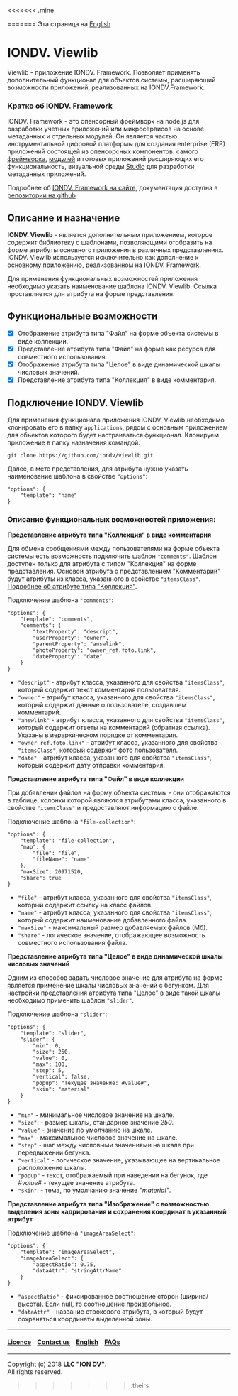 <<<<<<< .mine















































































































































=======
Эта страница на [English](/README.md)

# IONDV. Viewlib

Viewlib - приложение IONDV. Framework. Позволяет применять дополнительный функционал для объектов системы, расширяющий возможности приложений, реализованных на IONDV.Framework.

### Кратко об IONDV. Framework

IONDV. Framework - это опенсорный фреймворк на node.js для разработки учетных приложений 
или микросервисов на основе метаданных и отдельных модулей. Он является частью 
инструментальной цифровой платформы для создания enterprise 
(ERP) приложений состоящей из опенсорсных компонентов: самого [фреймворка](https://github.com/iondv/framework), 
[модулей](https://github.com/topics/iondv-module) и готовых приложений расширяющих его 
функциональность, визуальной среды [Studio](https://github.com/iondv/studio) для 
разработки метаданных приложений.

Подробнее об [IONDV. Framework на сайте](https://iondv.com), документация доступна в [репозитории на github](https://github.com/iondv/framework/blob/master/docs/en/index.md)

## Описание и назначение

**IONDV. Viewlib** - является дополнительным приложением, которое содержит библиотеку с шаблонами, позволяющими отобразить на форме атрибуты основного приложения в различных представлениях. IONDV. Viewlib используется исключительно как дополнение к основному приложению, реализованном на IONDV. Framework.

Для применения функциональных возможностей приложения необходимо указать наименование шаблона IONDV. Viewlib. Ссылка проставляется для атрибута на форме представления.

## Функциональные возможности

- [x] Отображение атрибута типа "Файл" на форме объекта системы в виде коллекции.
- [x] Представление атрибута типа "Файл" на форме как ресурса для совместного использования.
- [x] Отображение атрибута типа "Целое" в виде динамической шкалы числовых значений.
- [x] Представление атрибута типа "Коллекция" в виде комментария.

## Подключение IONDV. Viewlib

Для применения функционала приложения IONDV. Viewlib необходимо клонировать его в папку `applications`, рядом с основным приложением для объектов которого будет настраиваться функционал. Клонируем приложение в папку назначения командой:
```
git clone https://github.com/iondv/viewlib.git
```
Далее, в мете представления, для атрибута нужно указать наименование шаблона в свойстве `"options"`:
```
"options": {
    "template": "name"
}
```
### Описание функциональных возможностей приложения:

**Представление атрибута типа "Коллекция" в виде комментария**

Для обмена сообщениями между пользователями на форме объекта системы есть возможность подключить шаблон `"comments"`. Шаблон доступен только для атрибута с типом "Коллекция" на форме представления. Основой атрибута с представлением "Комментарий" будут атрибуты из класса, указанного в свойстве `"itemsClass"`. [Подробнее об атрибуте типа "Коллекция"](https://github.com/iondv/framework/blob/master/docs/ru/2_system_description/metadata_structure/meta_class/atr_itemclass_backcoll.md). 

Подключение шаблона `"comments"`:
```
"options": {
    "template": "comments",
    "comments": {
        "textProperty": "descript",
        "userProperty": "owner",
        "parentProperty": "answlink",
        "photoProperty": "owner_ref.foto.link",
        "dateProperty": "date"
    }
}
```
* `"descript"` - атрибут класса, указанного для свойства `"itemsClass"`, который содержит текст комментария пользователя.
* `"owner"` - атрибут класса, указанного для свойства `"itemsClass"`, который содержит данные о пользователе, создавшем комментарий.
* `"answlink"` - атрибут класса, указанного для свойства `"itemsClass"`, который содержит ответы на комментарий (обратная ссылка). Указаны в иерархическом порядке от комментария.
* `"owner_ref.foto.link"` - атрибут класса, указанного для свойства `"itemsClass"`, который содержит фото пользователя.
* `"date"` - атрибут класса, указанного для свойства `"itemsClass"`, который содержит дату отправки комментария.

**Представление атрибута типа "Файл" в виде коллекции**

При добавлении файлов на форму объекта системы - они отображаются в таблице, колонки которой являются атрибутами класса, указанного в свойстве `"itemsClass"` и предоставляют информацию о файле.

Подключение шаблона `"file-collection"`:
```
"options": {
    "template": "file-collection",
    "map": {
        "file": "file",
        "fileName": "name"
    },
    "maxSize": 20971520,
    "share": true
}
```
* `"file"` - атрибут класса, указанного для свойства `"itemsClass"`, который содержит ссылку на класс файлов.
* `"name"` - атрибут класса, указанного для свойства `"itemsClass"`, который содержит наименование добавленного файла.
* `"maxSize"` - максимальный размер добавляемых файлов (Мб). 
* `"share"` - логическое значение, отображающее возможность совместного использования файла.

**Представление атрибута типа "Целое" в виде динамической шкалы числовых значений**

Одним из способов задать числовое значение для атрибута на форме является применение шкалы числовых значений с бегунком. Для настройки представления атрибута типа "Целое" в виде такой шкалы необходимо применить шаблон `"slider"`.

Подключение шаблона `"slider"`:
```
"options": {
    "template": "slider",
    "slider": {
        "min": 0,
        "size": 250,
        "value": 0,
        "max": 100,
        "step": 5,
        "vertical": false,
        "popup": "Текущее значение: #value#",
        "skin": "material"
    }
}
```
* `"min"` - минимальное числовое значение на шкале.
* `"size"`: - размер шкалы, стандарное значение _250_.
* `"value"` - значение по умолчанию на шкале.
* `"max"` - максимальное числовое значение на шкале.
* `"step"` - шаг между числовыми значениями на шкале при передвижении бегунка.
* `"vertical"` - логическое значение, указывающее на вертикальное расположение шкалы.
* `"popup"` - текст, отображаемый при наведении на бегунок, где _#value#_ - текущее значение атрибута.
* `"skin"`: - тема, по умолчанию значение _"material"_.

**Представление атрибута типа "Изображение" с возможностью выделения зоны кадрирования и сохранения координат в указанный атрибут**

Подключение шаблона `"imageAreaSelect"`:
```
"options": {
    "template": "imageAreaSelect",
    "imageAreaSelect": {
        "aspectRatio": 0.75,
        "dataAttr": "stringAttrName"
    }
}
```
* `"aspectRatio"` - фиксированное соотношение сторон (ширина/высота). Если null, то соотношение произвольное. 
* `"dataAttr"` - название строкового атрибута, в который будут сохраняться координаты выделенной зоны.

--------------------------------------------------------------------------  

 #### [Licence](/LICENSE) &ensp;  [Contact us](https://iondv.com) &ensp;  [English](/README.md)   &ensp; [FAQs](/faqs.md)          

<div><img src="https://mc.iondv.com/watch/local/docs/app/viewlib" style="position:absolute; left:-9999px;" height=1 width=1 alt="iondv metrics"></div>

--------------------------------------------------------------------------  

Copyright (c) 2018 **LLC "ION DV"**.  
All rights reserved. 
>>>>>>> .theirs
